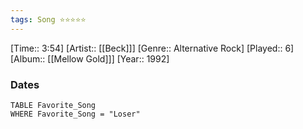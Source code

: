 ```yaml
---
tags: Song ⭐⭐⭐⭐⭐ 
---
```

[Time:: 3:54]
[Artist:: [[Beck]]]
[Genre:: Alternative Rock]
[Played:: 6]
[Album:: [[Mellow Gold]]]
[Year:: 1992]
### Dates
````dataview
TABLE Favorite_Song
WHERE Favorite_Song = "Loser"
````